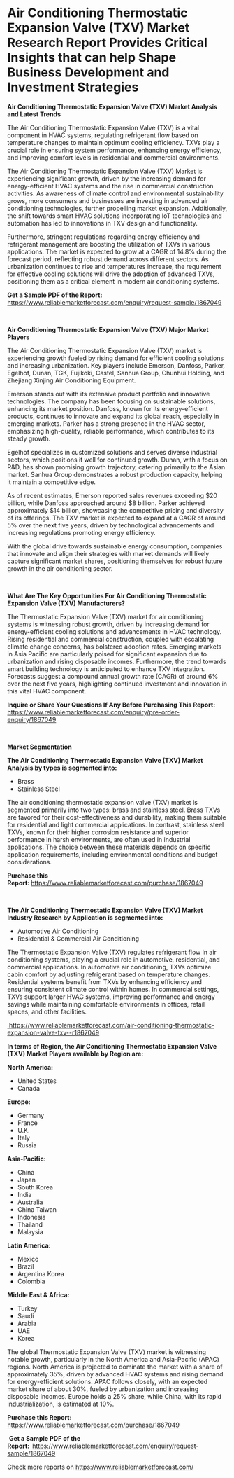 <p><h1>Air Conditioning Thermostatic Expansion Valve (TXV) Market Research Report Provides Critical Insights that can help Shape Business Development and Investment Strategies</h1></p><p><strong>Air Conditioning Thermostatic Expansion Valve (TXV) Market Analysis and Latest Trends</strong></p>
<p><p>The Air Conditioning Thermostatic Expansion Valve (TXV) is a vital component in HVAC systems, regulating refrigerant flow based on temperature changes to maintain optimum cooling efficiency. TXVs play a crucial role in ensuring system performance, enhancing energy efficiency, and improving comfort levels in residential and commercial environments.</p><p>The Air Conditioning Thermostatic Expansion Valve (TXV) Market is experiencing significant growth, driven by the increasing demand for energy-efficient HVAC systems and the rise in commercial construction activities. As awareness of climate control and environmental sustainability grows, more consumers and businesses are investing in advanced air conditioning technologies, further propelling market expansion. Additionally, the shift towards smart HVAC solutions incorporating IoT technologies and automation has led to innovations in TXV design and functionality.</p><p>Furthermore, stringent regulations regarding energy efficiency and refrigerant management are boosting the utilization of TXVs in various applications. The market is expected to grow at a CAGR of 14.8% during the forecast period, reflecting robust demand across different sectors. As urbanization continues to rise and temperatures increase, the requirement for effective cooling solutions will drive the adoption of advanced TXVs, positioning them as a critical element in modern air conditioning systems.</p></p>
<p><strong>Get a Sample PDF of the Report:&nbsp;</strong> <a href="https://www.reliablemarketforecast.com/enquiry/request-sample/1867049?utm_campaign=2723&utm_medium=2&utm_source=Github&utm_content=ia&utm_term=12042025&utm_id=air-conditioning-thermostatic-expansion-valve-txv">https://www.reliablemarketforecast.com/enquiry/request-sample/1867049</a></p>
<p>&nbsp;</p>
<p><strong>Air Conditioning Thermostatic Expansion Valve (TXV) Major Market Players</strong></p>
<p><p>The Air Conditioning Thermostatic Expansion Valve (TXV) market is experiencing growth fueled by rising demand for efficient cooling solutions and increasing urbanization. Key players include Emerson, Danfoss, Parker, Egelhof, Dunan, TGK, Fujikoki, Castel, Sanhua Group, Chunhui Holding, and Zhejiang Xinjing Air Conditioning Equipment. </p><p>Emerson stands out with its extensive product portfolio and innovative technologies. The company has been focusing on sustainable solutions, enhancing its market position. Danfoss, known for its energy-efficient products, continues to innovate and expand its global reach, especially in emerging markets. Parker has a strong presence in the HVAC sector, emphasizing high-quality, reliable performance, which contributes to its steady growth.</p><p>Egelhof specializes in customized solutions and serves diverse industrial sectors, which positions it well for continued growth. Dunan, with a focus on R&D, has shown promising growth trajectory, catering primarily to the Asian market. Sanhua Group demonstrates a robust production capacity, helping it maintain a competitive edge.</p><p>As of recent estimates, Emerson reported sales revenues exceeding $20 billion, while Danfoss approached around $8 billion. Parker achieved approximately $14 billion, showcasing the competitive pricing and diversity of its offerings. The TXV market is expected to expand at a CAGR of around 5% over the next five years, driven by technological advancements and increasing regulations promoting energy efficiency.</p><p>With the global drive towards sustainable energy consumption, companies that innovate and align their strategies with market demands will likely capture significant market shares, positioning themselves for robust future growth in the air conditioning sector.</p></p>
<p>&nbsp;</p>
<p><strong>What Are The Key Opportunities For Air Conditioning Thermostatic Expansion Valve (TXV) Manufacturers?</strong></p>
<p><p>The Thermostatic Expansion Valve (TXV) market for air conditioning systems is witnessing robust growth, driven by increasing demand for energy-efficient cooling solutions and advancements in HVAC technology. Rising residential and commercial construction, coupled with escalating climate change concerns, has bolstered adoption rates. Emerging markets in Asia Pacific are particularly poised for significant expansion due to urbanization and rising disposable incomes. Furthermore, the trend towards smart building technology is anticipated to enhance TXV integration. Forecasts suggest a compound annual growth rate (CAGR) of around 6% over the next five years, highlighting continued investment and innovation in this vital HVAC component.</p></p>
<p><strong>Inquire or Share Your Questions If Any Before Purchasing This Report:</strong> <a href="https://www.reliablemarketforecast.com/enquiry/pre-order-enquiry/1867049?utm_campaign=2723&utm_medium=2&utm_source=Github&utm_content=ia&utm_term=12042025&utm_id=air-conditioning-thermostatic-expansion-valve-txv">https://www.reliablemarketforecast.com/enquiry/pre-order-enquiry/1867049</a></p>
<p>&nbsp;</p>
<p><strong>Market Segmentation</strong></p>
<p><strong>The Air Conditioning Thermostatic Expansion Valve (TXV) Market Analysis by types is segmented into:</strong></p>
<p><ul><li>Brass</li><li>Stainless Steel</li></ul></p>
<p><p>The air conditioning thermostatic expansion valve (TXV) market is segmented primarily into two types: brass and stainless steel. Brass TXVs are favored for their cost-effectiveness and durability, making them suitable for residential and light commercial applications. In contrast, stainless steel TXVs, known for their higher corrosion resistance and superior performance in harsh environments, are often used in industrial applications. The choice between these materials depends on specific application requirements, including environmental conditions and budget considerations.</p></p>
<p><strong>Purchase this Report:&nbsp;</strong><a href="https://www.reliablemarketforecast.com/purchase/1867049?utm_campaign=2723&utm_medium=2&utm_source=Github&utm_content=ia&utm_term=12042025&utm_id=air-conditioning-thermostatic-expansion-valve-txv">https://www.reliablemarketforecast.com/purchase/1867049</a></p>
<p>&nbsp;</p>
<p><strong>The Air Conditioning Thermostatic Expansion Valve (TXV) Market Industry Research by Application is segmented into:</strong></p>
<p><ul><li>Automotive Air Conditioning</li><li>Residential & Commercial Air Conditioning</li></ul></p>
<p><p>The Thermostatic Expansion Valve (TXV) regulates refrigerant flow in air conditioning systems, playing a crucial role in automotive, residential, and commercial applications. In automotive air conditioning, TXVs optimize cabin comfort by adjusting refrigerant based on temperature changes. Residential systems benefit from TXVs by enhancing efficiency and ensuring consistent climate control within homes. In commercial settings, TXVs support larger HVAC systems, improving performance and energy savings while maintaining comfortable environments in offices, retail spaces, and other facilities.</p></p>
<p><a href="https://www.reliablemarketforecast.com/air-conditioning-thermostatic-expansion-valve-txv--r1867049?utm_campaign=2723&utm_medium=2&utm_source=Github&utm_content=ia&utm_term=12042025&utm_id=air-conditioning-thermostatic-expansion-valve-txv">&nbsp;https://www.reliablemarketforecast.com/air-conditioning-thermostatic-expansion-valve-txv--r1867049</a></p>
<p><strong>In terms of Region, the Air Conditioning Thermostatic Expansion Valve (TXV) Market Players available by Region are:</strong></p>
<p>
    <p> <strong> North America: </strong>
        <ul>
            <li>United States</li>
            <li>Canada</li>
        </ul>
        </p> 
    <p> <strong> Europe: </strong>
        <ul>
            <li>Germany</li>
            <li>France</li>
            <li>U.K.</li>
            <li>Italy</li>
            <li>Russia</li>
        </ul>
        </p> 
    <p> <strong> Asia-Pacific: </strong>
        <ul>
            <li>China</li>
            <li>Japan</li>
            <li>South Korea</li>
            <li>India</li>
            <li>Australia</li>
            <li>China Taiwan</li>
            <li>Indonesia</li>
            <li>Thailand</li>
            <li>Malaysia</li>
        </ul>
        </p> 
    <p> <strong> Latin America: </strong>
        <ul>
            <li>Mexico</li>
            <li>Brazil</li>
            <li>Argentina Korea</li>
            <li>Colombia</li>
        </ul>
        </p> 
    <p> <strong> Middle East & Africa: </strong>
        <ul>
            <li>Turkey</li>
            <li>Saudi</li>
            <li>Arabia</li>
            <li>UAE</li>
            <li>Korea</li>
        </ul>
    </p>
    </p>
<p><p>The global Thermostatic Expansion Valve (TXV) market is witnessing notable growth, particularly in the North America and Asia-Pacific (APAC) regions. North America is projected to dominate the market with a share of approximately 35%, driven by advanced HVAC systems and rising demand for energy-efficient solutions. APAC follows closely, with an expected market share of about 30%, fueled by urbanization and increasing disposable incomes. Europe holds a 25% share, while China, with its rapid industrialization, is estimated at 10%.</p></p>
<p><strong>Purchase this Report: </strong><a href="https://www.reliablemarketforecast.com/purchase/1867049?utm_campaign=2723&utm_medium=2&utm_source=Github&utm_content=ia&utm_term=12042025&utm_id=air-conditioning-thermostatic-expansion-valve-txv">https://www.reliablemarketforecast.com/purchase/1867049</a></p>
<p>&nbsp;<strong>Get a Sample PDF of the Report:&nbsp;&nbsp;</strong><a href="https://www.reliablemarketforecast.com/enquiry/request-sample/1867049?utm_campaign=2723&utm_medium=2&utm_source=Github&utm_content=ia&utm_term=12042025&utm_id=air-conditioning-thermostatic-expansion-valve-txv">https://www.reliablemarketforecast.com/enquiry/request-sample/1867049</a></p>
<p><strong></strong></p>
<p>Check more reports on <a href="https://www.reliablemarketforecast.com/?utm_campaign=2723&utm_medium=2&utm_source=Github&utm_content=ia&utm_term=12042025&utm_id=air-conditioning-thermostatic-expansion-valve-txv">https://www.reliablemarketforecast.com/</a></p>